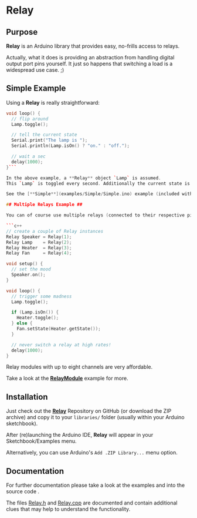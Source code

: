 # Relay

## Purpose ##

**Relay** is an Arduino library that provides easy, no-frills access to relays.

Actually, what it does is providing an abstraction from handling digital output port pins yourself. It just so happens that switching a load is a widespread use case. ;)

## Simple Example ##

Using a **Relay** is really straightforward:

```c++
void loop() {
  // flip around
  Lamp.toggle();

  // tell the current state
  Serial.print("The lamp is ");
  Serial.println(Lamp.isOn() ? "on." : "off.");

  // wait a sec
  delay(1000);
}```

In the above example, a **Relay** object `Lamp` is assumed.
This `Lamp` is toggled every second. Additionally the current state is printed, according to the internal state of the `Lamp` object.

See the [**Simple**](examples/Simple/Simple.ino) example (included with this library) for the complete code.

## Multiple Relays Example ##

You can of course use multiple relays (connected to their respective pins):

```c++
// create a couple of Relay instances
Relay Speaker = Relay(1);
Relay Lamp    = Relay(2);
Relay Heater  = Relay(3);
Relay Fan     = Relay(4);

void setup() {
  // set the mood
  Speaker.on();
}

void loop() {
  // trigger some madness
  Lamp.toggle();

  if (Lamp.isOn()) {
    Heater.toggle();
  } else {
    Fan.setState(Heater.getState());
  }

  // never switch a relay at high rates!
  delay(1000);
}
```

Relay modules with up to eight channels are very affordable.

Take a look at the [**RelayModule**](examples/RelayModule/RelayModule.ino) example for more.

## Installation ##

Just check out the [**Relay**](https://github.com/sekdiy/Relay) Repository on GitHub (or download the ZIP archive) and copy it to your `libraries/` folder (usually within your Arduino sketchbook).

After (re)launching the Arduino IDE, **Relay** will appear in your Sketchbook/Examples menu.

Alternatively, you can use Arduino's `Add .ZIP Library...` menu option.

## Documentation ##

For further documentation please take a look at the examples and into the source code .

The files [Relay.h](examples/Relay/Relay.h) and [Relay.cpp](examples/Relay/Relay.cpp) are documented and contain additional clues that may help to understand the functionality.

